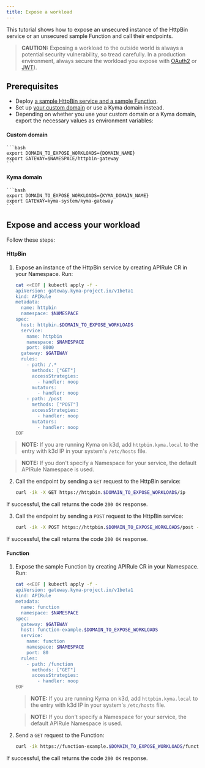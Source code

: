 ```yaml
---
title: Expose a workload
---
```


This tutorial shows how to expose an unsecured instance of the HttpBin service or an unsecured sample Function and call their endpoints.

   > **CAUTION:** Exposing a workload to the outside world is always a potential security vulnerability, so tread carefully. In a production environment, always secure the workload you expose with [OAuth2](../apix-05-expose-and-secure-a-workload/apix-05-01-expose-and-secure-workload-oauth2.md) or [JWT](../apix-05-expose-and-secure-a-workload/apix-05-03-expose-and-secure-workload-jwt.md)).

## Prerequisites

* Deploy [a sample HttpBin service and a sample Function](../apix-01-create-workload.md).
* Set up [your custom domain](../apix-02-setup-custom-domain-for-workload.md) or use a Kyma domain instead. 
* Depending on whether you use your custom domain or a Kyma domain, export the necessary values as environment variables:
  
<!-- tabs:start -->

#### **Custom domain**
    
    ```bash
    export DOMAIN_TO_EXPOSE_WORKLOADS={DOMAIN_NAME}
    export GATEWAY=$NAMESPACE/httpbin-gateway
    ```
#### **Kyma domain**

    ```bash
    export DOMAIN_TO_EXPOSE_WORKLOADS={KYMA_DOMAIN_NAME}
    export GATEWAY=kyma-system/kyma-gateway
    ```
<!-- tabs:end -->

## Expose and access your workload

Follow these steps:

<!-- tabs:start -->

#### **HttpBin**

1. Expose an instance of the HttpBin service by creating APIRule CR in your Namespace. Run:

    ```bash
    cat <<EOF | kubectl apply -f -
    apiVersion: gateway.kyma-project.io/v1beta1
    kind: APIRule
    metadata:
      name: httpbin
      namespace: $NAMESPACE
    spec:
      host: httpbin.$DOMAIN_TO_EXPOSE_WORKLOADS
      service:
        name: httpbin
        namespace: $NAMESPACE
        port: 8000
      gateway: $GATEWAY
      rules:
        - path: /.*
          methods: ["GET"]
          accessStrategies:
            - handler: noop
          mutators:
            - handler: noop
        - path: /post
          methods: ["POST"]
          accessStrategies:
            - handler: noop
          mutators:
            - handler: noop
    EOF
    ```
  
  >**NOTE:** If you are running Kyma on k3d, add `httpbin.kyma.local` to the entry with k3d IP in your system's `/etc/hosts` file.

  >**NOTE:** If you don't specify a Namespace for your service, the default APIRule Namespace is used.

2. Call the endpoint by sending a `GET` request to the HttpBin service:

    ```bash
    curl -ik -X GET https://httpbin.$DOMAIN_TO_EXPOSE_WORKLOADS/ip
    ```
  If successful, the call returns the code `200 OK` response.

3. Call the endpoint by sending a `POST` request to the HttpBin service:

    ```bash
    curl -ik -X POST https://httpbin.$DOMAIN_TO_EXPOSE_WORKLOADS/post -d "test data"
    ```
  If successful, the call returns the code `200 OK` response.

#### **Function**

1. Expose the sample Function by creating APIRule CR in your Namespace. Run:

    ```bash
    cat <<EOF | kubectl apply -f -
    apiVersion: gateway.kyma-project.io/v1beta1
    kind: APIRule
    metadata:
      name: function
      namespace: $NAMESPACE
    spec:
      gateway: $GATEWAY
      host: function-example.$DOMAIN_TO_EXPOSE_WORKLOADS
      service:
        name: function
        namespace: $NAMESPACE
        port: 80
      rules:
        - path: /function
          methods: ["GET"]
          accessStrategies:
            - handler: noop
    EOF
    ```

   >**NOTE:** If you are running Kyma on k3d, add `httpbin.kyma.local` to the entry with k3d IP in your system's `/etc/hosts` file.

   >**NOTE:** If you don't specify a Namespace for your service, the default APIRule Namespace is used.

2. Send a `GET` request to the Function:

    ```bash
    curl -ik https://function-example.$DOMAIN_TO_EXPOSE_WORKLOADS/function
    ```

  If successful, the call returns the code `200 OK` response.

<!-- tabs:end -->